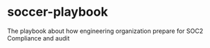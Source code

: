# soccer-playbook
The playbook about how engineering organization prepare for SOC2 Compliance and audit

### 
